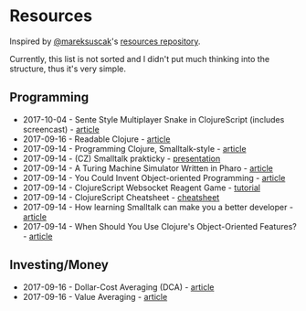 # Resources

Inspired by [@mareksuscak](https://github.com/mareksuscak/)'s [resources repository](https://github.com/mareksuscak/resources).

Currently, this list is not sorted and I didn't put much thinking into the structure, thus it's very simple.

## Programming

- 2017-10-04 - Sente Style Multiplayer Snake in ClojureScript (includes screencast) - [article](http://timothypratley.blogspot.co.id/2016/03/sente-style-multiplayer-snake-in.html)
- 2017-09-16 - Readable Clojure - [article](http://tonsky.me/blog/readable-clojure/)
- 2017-09-14 - Programming Clojure, Smalltalk-style - [article](http://robert.kra.hn/projects/cloxp)
- 2017-09-14 - (CZ) Smalltalk prakticky - [presentation](https://www.slideshare.net/tomaskukol/smalltalk-prakticky)
- 2017-09-14 - A Turing Machine Simulator Written in Pharo - [article](https://medium.com/concerning-pharo/a-turing-machine-simulator-written-in-pharo-fda74e1a705b)
- 2017-09-14 - You Could Invent Object-oriented Programming - [article](https://robots.thoughtbot.com/you-could-invent-objectoriented-programming)
- 2017-09-14 - ClojureScript Websocket Reagent Game - [tutorial](https://dianjin.github.io/clojurescript-websocket-reagent-game/)
- 2017-09-14 - ClojureScript Cheatsheet - [cheatsheet](http://cljs.info/cheatsheet/)
- 2017-09-14 - How learning Smalltalk can make you a better developer - [article](https://techbeacon.com/how-learning-smalltalk-can-make-you-better-developer)
- 2017-09-14 - When Should You Use Clojure's Object-Oriented Features? - [article](http://thinkrelevance.com/blog/2013/11/07/when-should-you-use-clojures-object-oriented-features)

## Investing/Money

- 2017-09-16 - Dollar-Cost Averaging (DCA) - [article](http://www.investopedia.com/terms/d/dollarcostaveraging.asp)
- 2017-09-16 - Value Averaging - [article](http://www.investopedia.com/terms/v/value_averaging.asp)
